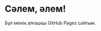 <!DOCTYPE html>
<html lang="kk">
<head>
    <meta charset="UTF-8">
    <meta name="viewport" content="width=device-width, initial-scale=1.0">
    <title>Менің сайтым</title>
</head>
<body>
    <h1>Сәлем, әлем!</h1>
    <p>Бұл менің алғашқы GitHub Pages сайтым.</p>
</body>
</html>

